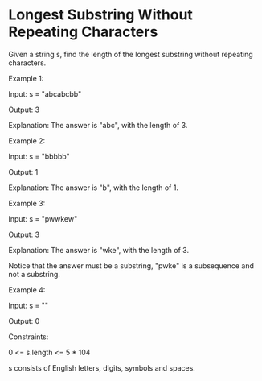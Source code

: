 # Longest Substring Without Repeating Characters

Given a string s, find the length of the longest substring without repeating characters.

 

Example 1:

Input: s = "abcabcbb"

Output: 3


Explanation: The answer is "abc", with the length of 3.

Example 2:

Input: s = "bbbbb"

Output: 1

Explanation: The answer is "b", with the length of 1.

Example 3:

Input: s = "pwwkew"

Output: 3

Explanation: The answer is "wke", with the length of 3.

Notice that the answer must be a substring, "pwke" is a subsequence and not a substring.

Example 4:

Input: s = ""

Output: 0
 

Constraints:

0 <= s.length <= 5 * 104

s consists of English letters, digits, symbols and spaces.

